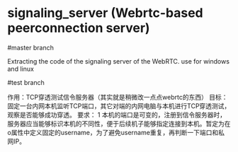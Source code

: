 # signaling_server (Webrtc-based peerconnection server)

#master branch 

Extracting the code of the signaling server of the WebRTC. use for windows and linux
  
#test branch

作用：TCP穿透测试信令服务器（其实就是稍微改一点点webrtc的东西）
目标：固定一台内网本机监听TCP端口，其它对端的内网电脑与本机进行TCP穿透测试，观察是否能够成功穿透。
要求：
1 本机的端口是可变的，注册到信令服务器时，服务器应当能够标识本机的不同性，便于后续机子能够指定连接到本机。暂定为在o属性中定义固定的username，为了避免username重复，再判断一下端口和私网IP。 



